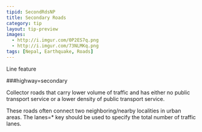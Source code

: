 ```yaml
---
tipid: SecondRdsNP
title: Secondary Roads
category: tip
layout: tip-preview
images:
  - http://i.imgur.com/0P2ES7q.png
  - http://i.imgur.com/73NLMKq.png
tags: [Nepal, Earthquake, Roads]
---
```

Line feature

###highway=secondary

Collector roads that carry lower volume of traffic and has either no public transport service or a lower density of public transport service. 

These roads often connect two neighboring/nearby localities in urban areas. The lanes=* key should be used to specify the total number of traffic lanes.
